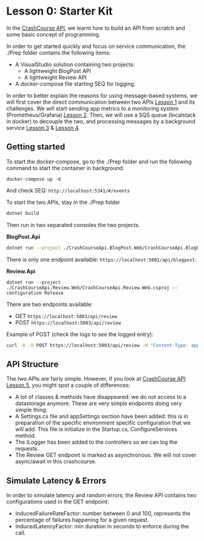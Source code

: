 # Lesson 0: Starter Kit

In the [CrashCourse API](../CrashCourse-API/README.md), we learnt how to build an API from scratch and some basic concept of programming. 

In order to get started quickly and focus on service communication, the ./Prep folder contains the following items:

* A VisualStudio solution containing two projects:
    * A lightweight BlogPost API 
    * A lightweight Review API 
* A docker-compose file starting SEQ for logging.

In order to better explain the reasons for using message-based systems, we will first cover the direct communication between two APIs [Lesson 1](../Lesson1/README.md) and its challenges. We will start sending app metrics to a monitoring system (Prometheus/Grafana) [Lesson 2](../Lesson2/README.md). Then, we will use a SQS queue (localstack in docker) to decouple the two, and processing messages by a background service [Lesson 3](../Lesson3/README.md) & [Lesson 4](../Lesson4/README.md).  

## Getting started

To start the docker-compose, go to the ./Prep folder and run the following command to start the container in background:

```
docker-compose up -d
```

And check SEQ: `http://localhost:5341/#/events`

To start the two APIs, stay in the ./Prep folder 

```sh
dotnet build
```

Then run in two separated consoles the two projects.

**BlogPost.Api**

```sh
dotnet run --project ./CrashCourseApi.BlogPost.Web/CrashCourseApi.BlogPost.Web.csproj --configuration Release
```

There is only one endpoint available: `https://localhost:5001/api/blogpost`.

**Review.Api**

```
dotnet run --project ./CrashCourseApi.Review.Web/CrashCourseApi.Review.Web.csproj --configuration Release
```

There are two endpoints available:
- GET `https://localhost:5003/api/review`
- POST `https://localhost:5003/api/review`

Example of POST (check the logs to see the logged entry):
```sh
curl -k -X POST https://localhost:5003/api/review -H "Content-Type: application/json" --data "{\"blogpostid\": 1, \"reviewers\":[\"jack\", \"matt\", \"steven\"]}"
```

## API Structure

The two APIs are fairly simple. However, if you look at [CrashCourse API Lesson 5](../CrashCourse-API/Lesson5/Final/CrashCourseApi.sln), you might spot a couple of differences:
* A lot of classes & methods have disappeared: we do not access to a datastorage anymore. These are very simple endpoints doing very simple thing. 
* A Settings.cs file and appSettings section have been added: this is in preparation of the specific environment specific configuration that we will add. This file is initialize in the Startup.cs, ConfigureServices method. 
* The ILogger has been added to the controllers so we can log the requests. 
* The Review GET endpoint is marked as asynchronous. We will not cover async/await in this crashcourse.

## Simulate Latency & Errors

In order to simulate latency and random errors, the Review API contains two configurations used in the GET endpoint:
- InducedFailureRateFactor: number between 0 and 100, represents the percentage of failures happening for a given request.
- InducedLatencyFactor: min duration in seconds to enforce during the call.
